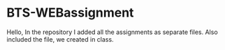# BTS-WEBassignment
Hello,
In the repository I added all the assignments as separate files. Also included the file, we created in class.
